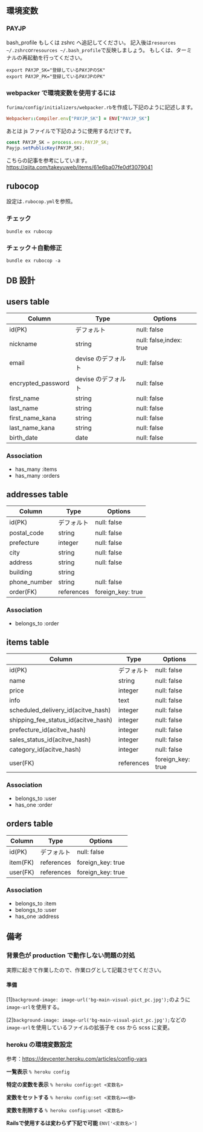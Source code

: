 ## 環境変数

### PAYJP

bash_profile もしくは zshrc へ追記してください。
記入後は`resources ~/.zshrc`or`resources ~/.bash_profile`で反映しましょう。
もしくは、ターミナルの再起動を行ってください。

```shell
export PAYJP_SK="登録しているPAYJPのSK"
export PAYJP_PK="登録しているPAYJPのPK"
```

### webpacker で環境変数を使用するには

`furima/config/initializers/webpacker.rb`を作成し下記のように記述します。

```ruby
Webpacker::Compiler.env["PAYJP_SK"] = ENV["PAYJP_SK"]
```

あとは js ファイルで下記のように使用するだけです。

```javascript
const PAYJP_SK = process.env.PAYJP_SK;
Payjp.setPublicKey(PAYJP_SK);
```

こちらの記事を参考にしています。
https://qiita.com/takeyuweb/items/61e6ba07fe0df3079041

## rubocop

設定は`.rubocop.yml`を参照。

### チェック

```shell
bundle ex rubocop
```

### チェック＋自動修正

```shell
bundle ex rubocop -a
```

## DB 設計

## users table

| Column             | Type                | Options                 |
| ------------------ | ------------------- | ----------------------- |
| id(PK)             | デフォルト            | null: false             |
| nickname           | string              | null: false,index: true |
| email              | devise のデフォルト   | null: false             |
| encrypted_password | devise のデフォルト   | null: false             |
| first_name         | string              | null: false             |
| last_name          | string              | null: false             |
| first_name_kana    | string              | null: false             |
| last_name_kana     | string              | null: false             |
| birth_date         | date                | null: false             |

### Association

* has_many :items
* has_many :orders

## addresses table

| Column                  | Type        | Options           |
| ----------------------- | ----------- | ----------------- |
| id(PK)                  | デフォルト    | null: false       |
| postal_code             | string      | null: false       |
| prefecture              | integer     | null: false       |
| city                    | string      | null: false       |
| address                 | string      | null: false       |
| building                | string      |                   |
| phone_number            | string      | null: false       |
| order(FK)               | references  | foreign_key: true |

### Association

* belongs_to :order

## items table

| Column                              | Type          | Options           |
| ----------------------------------- | ------------- | ----------------- |
| id(PK)                              | デフォルト      | null: false       |
| name                                | string        | null: false       |
| price                               | integer       | null: false       |
| info                                | text          | null: false       |
| scheduled_delivery_id(acitve_hash)  | integer       | null: false       |
| shipping_fee_status_id(acitve_hash) | integer       | null: false       |
| prefecture_id(acitve_hash)          | integer       | null: false       |
| sales_status_id(acitve_hash)        | integer       | null: false       |
| category_id(acitve_hash)            | integer       | null: false       |
| user(FK)                            | references    | foreign_key: true |

### Association

- belongs_to :user
- has_one :order

## orders table

| Column      | Type        | Options           |
| ----------- | ----------- | ----------------- |
| id(PK)      | デフォルト    | null: false       |
| item(FK)    | references  | foreign_key: true |
| user(FK)    | references  | foreign_key: true |

### Association

- belongs_to :item
- belongs_to :user
- has_one :address

## 備考

### 背景色が production で動作しない問題の対処

実際に起きて作業したので、作業ログとして記載させてください。

#### 準備

[1]`background-image: image-url('bg-main-visual-pict_pc.jpg');`のように`image-url`を使用する。

[2]`background-image: image-url('bg-main-visual-pict_pc.jpg');`などの`image-url`を使用しているファイルの拡張子を css から scss に変更。

### heroku の環境変数設定

参考：https://devcenter.heroku.com/articles/config-vars

**一覧表示**
`% heroku config`

**特定の変数を表示**
`% heroku config:get <変数名>`

**変数をセットする**
`% heroku config:set <変数名>=<値>`

**変数を削除する**
`% heroku config:unset <変数名>`

**Railsで使用するは変わらず下記で可能**
`ENV['<変数名>']`




